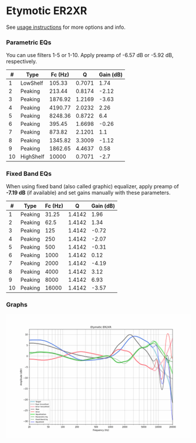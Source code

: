 # Etymotic ER2XR
See [usage instructions](https://github.com/jaakkopasanen/AutoEq#usage) for more options and info.

### Parametric EQs
You can use filters 1-5 or 1-10. Apply preamp of -6.57 dB or -5.92 dB, respectively.

|   # | Type      |   Fc (Hz) |      Q |   Gain (dB) |
|-----|-----------|-----------|--------|-------------|
|   1 | LowShelf  |    105.33 | 0.7071 |        1.74 |
|   2 | Peaking   |    213.44 | 0.8174 |       -2.12 |
|   3 | Peaking   |   1876.92 | 1.2169 |       -3.63 |
|   4 | Peaking   |   4190.77 | 2.0232 |        2.26 |
|   5 | Peaking   |   8248.36 | 0.8722 |        6.4  |
|   6 | Peaking   |    395.45 | 1.6698 |       -0.26 |
|   7 | Peaking   |    873.82 | 2.1201 |        1.1  |
|   8 | Peaking   |   1345.82 | 3.3009 |       -1.12 |
|   9 | Peaking   |   1862.65 | 4.4637 |        0.58 |
|  10 | HighShelf |  10000    | 0.7071 |       -2.7  |

### Fixed Band EQs
When using fixed band (also called graphic) equalizer, apply preamp of **-7.19 dB** (if available) and set gains manually with these parameters.

|   # | Type    |   Fc (Hz) |      Q |   Gain (dB) |
|-----|---------|-----------|--------|-------------|
|   1 | Peaking |     31.25 | 1.4142 |        1.96 |
|   2 | Peaking |     62.5  | 1.4142 |        1.34 |
|   3 | Peaking |    125    | 1.4142 |       -0.72 |
|   4 | Peaking |    250    | 1.4142 |       -2.07 |
|   5 | Peaking |    500    | 1.4142 |       -0.31 |
|   6 | Peaking |   1000    | 1.4142 |        0.12 |
|   7 | Peaking |   2000    | 1.4142 |       -4.19 |
|   8 | Peaking |   4000    | 1.4142 |        3.12 |
|   9 | Peaking |   8000    | 1.4142 |        6.93 |
|  10 | Peaking |  16000    | 1.4142 |       -3.57 |

### Graphs
![](./Etymotic%20ER2XR.png)
